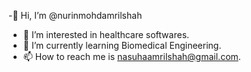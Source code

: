 -👋 Hi, I’m @nurinmohdamrilshah
- 👀 I’m interested in healthcare softwares.
- 🌱 I’m currently learning Biomedical Engineering.
- 📫 How to reach me is nasuhaamrilshah@gmail.com.

<!---
nurinmohdamrilshah/nurinmohdamrilshah is a ✨ special ✨ repository because its `README.md` (this file) appears on your GitHub profile.
You can click the Preview link to take a look at your changes.
--->
